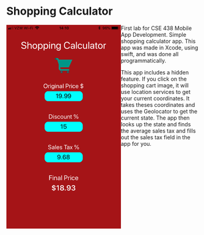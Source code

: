 # Shopping Calculator
<p>
  <img align="left" src="shoppingCalculator.png" width="300">
  <p>First lab for CSE 438 Mobile App Development. Simple shopping calculator app. This app was made in Xcode, using swift, and was done all programmatically.</p>
<p>This app includes a hidden feature. If you click on the shopping cart image, it will use location services to get your current coordinates. It takes theses coordinates and uses the Geolocator to get the current state. The app then looks up the state and finds the average sales tax and fills out the sales tax field in the app for you.</p>
</p>
